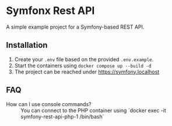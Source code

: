 # Symfonx Rest API

A simple example project for a Symfony-based REST API.

## Installation

1. Create your `.env` file based on the provided `.env.example`.
2. Start the containers using `docker compose up --build -d`
3. The project can be reached under https://symfony.localhost

## FAQ

<dl>
<dt>How can I use console commands?</dt>
<dd>You can connect to the PHP container using `docker exec -it symfony-rest-api-php-1 /bin/bash`</dd>
</dl>